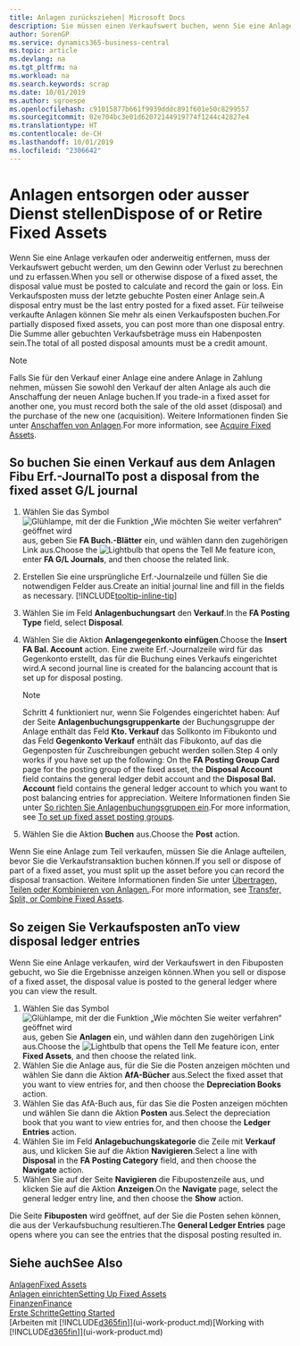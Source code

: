 ```yaml
---
title: Anlagen zurücksziehen| Microsoft Docs
description: Sie müssen einen Verkaufswert buchen, wenn Sie eine Anlage verkaufen oder ausrangieren, die storniert werden sollten.
author: SorenGP
ms.service: dynamics365-business-central
ms.topic: article
ms.devlang: na
ms.tgt_pltfrm: na
ms.workload: na
ms.search.keywords: scrap
ms.date: 10/01/2019
ms.author: sgroespe
ms.openlocfilehash: c91015877b661f9939dddc891f601e50c8299557
ms.sourcegitcommit: 02e704bc3e01d62072144919774f1244c42827e4
ms.translationtype: HT
ms.contentlocale: de-CH
ms.lasthandoff: 10/01/2019
ms.locfileid: "2306642"
---
```

# <a name="dispose-of-or-retire-fixed-assets"></a><span data-ttu-id="a5468-103">Anlagen entsorgen oder ausser Dienst stellen</span><span class="sxs-lookup"><span data-stu-id="a5468-103">Dispose of or Retire Fixed Assets</span></span>
<span data-ttu-id="a5468-104">Wenn Sie eine Anlage verkaufen oder anderweitig entfernen, muss der Verkaufswert gebucht werden, um den Gewinn oder Verlust zu berechnen und zu erfassen.</span><span class="sxs-lookup"><span data-stu-id="a5468-104">When you sell or otherwise dispose of a fixed asset, the disposal value must be posted to calculate and record the gain or loss.</span></span> <span data-ttu-id="a5468-105">Ein Verkaufsposten muss der letzte gebuchte Posten einer Anlage sein.</span><span class="sxs-lookup"><span data-stu-id="a5468-105">A disposal entry must be the last entry posted for a fixed asset.</span></span> <span data-ttu-id="a5468-106">Für teilweise verkaufte Anlagen können Sie mehr als einen Verkaufsposten buchen.</span><span class="sxs-lookup"><span data-stu-id="a5468-106">For partially disposed fixed assets, you can post more than one disposal entry.</span></span> <span data-ttu-id="a5468-107">Die Summe aller gebuchten Verkaufsbeträge muss ein Habenposten sein.</span><span class="sxs-lookup"><span data-stu-id="a5468-107">The total of all posted disposal amounts must be a credit amount.</span></span>  

> [!NOTE]  
>   <span data-ttu-id="a5468-108">Falls Sie für den Verkauf einer Anlage eine andere Anlage in Zahlung nehmen, müssen Sie sowohl den Verkauf der alten Anlage als auch die Anschaffung der neuen Anlage buchen.</span><span class="sxs-lookup"><span data-stu-id="a5468-108">If you trade-in a fixed asset for another one, you must record both the sale of the old asset (disposal) and the purchase of the new one (acquisition).</span></span> <span data-ttu-id="a5468-109">Weitere Informationen finden Sie unter [Anschaffen von Anlagen](fa-how-acquire.md).</span><span class="sxs-lookup"><span data-stu-id="a5468-109">For more information, see [Acquire Fixed Assets](fa-how-acquire.md).</span></span>  

## <a name="to-post-a-disposal-from-the-fixed-asset-gl-journal"></a><span data-ttu-id="a5468-110">So buchen Sie einen Verkauf aus dem Anlagen Fibu Erf.-Journal</span><span class="sxs-lookup"><span data-stu-id="a5468-110">To post a disposal from the fixed asset G/L journal</span></span>
1. <span data-ttu-id="a5468-111">Wählen Sie das Symbol ![Glühlampe, mit der die Funktion „Wie möchten Sie weiter verfahren“ geöffnet wird](media/ui-search/search_small.png "Wie möchten Sie weiter verfahren?") aus, geben Sie **FA Buch.-Blätter** ein, und wählen dann den zugehörigen Link aus.</span><span class="sxs-lookup"><span data-stu-id="a5468-111">Choose the ![Lightbulb that opens the Tell Me feature](media/ui-search/search_small.png "Tell me what you want to do") icon, enter **FA G/L Journals**, and then choose the related link.</span></span>  
2. <span data-ttu-id="a5468-112">Erstellen Sie eine ursprüngliche Erf.-Journalzeile und füllen Sie die notwendigen Felder aus.</span><span class="sxs-lookup"><span data-stu-id="a5468-112">Create an initial journal line and fill in the fields as necessary.</span></span> [!INCLUDE[tooltip-inline-tip](includes/tooltip-inline-tip_md.md)]  
3. <span data-ttu-id="a5468-113">Wählen Sie im Feld **Anlagenbuchungsart** den **Verkauf**.</span><span class="sxs-lookup"><span data-stu-id="a5468-113">In the **FA Posting Type** field, select **Disposal**.</span></span>  
4. <span data-ttu-id="a5468-114">Wählen Sie die Aktion **Anlagengegenkonto einfügen**.</span><span class="sxs-lookup"><span data-stu-id="a5468-114">Choose the **Insert FA Bal. Account** action.</span></span> <span data-ttu-id="a5468-115">Eine zweite Erf.-Journalzeile wird für das Gegenkonto erstellt, das für die Buchung eines Verkaufs eingerichtet wird.</span><span class="sxs-lookup"><span data-stu-id="a5468-115">A second journal line is created for the balancing account that is set up for disposal posting.</span></span>  

    > [!NOTE]  
    >   <span data-ttu-id="a5468-116">Schritt 4 funktioniert nur, wenn Sie Folgendes eingerichtet haben: Auf der Seite **Anlagenbuchungsgruppenkarte** der Buchungsgruppe der Anlage enthält das Feld **Kto. Verkauf** das Sollkonto im Fibukonto und das Feld **Gegenkonto Verkauf** enthält das Fibukonto, auf das die Gegenposten für Zuschreibungen gebucht werden sollen.</span><span class="sxs-lookup"><span data-stu-id="a5468-116">Step 4 only works if you have set up the following: On the **FA Posting Group Card** page for the posting group of the fixed asset, the **Disposal Account** field contains the general ledger debit account and the **Disposal Bal. Account** field contains the general ledger account to which you want to post balancing entries for appreciation.</span></span> <span data-ttu-id="a5468-117">Weitere Informationen finden Sie unter [So richten Sie Anlagenbuchungsgruppen ein](fa-how-setup-general.md#to-set-up-fixed-asset-posting-groups).</span><span class="sxs-lookup"><span data-stu-id="a5468-117">For more information, see [To set up fixed asset posting groups](fa-how-setup-general.md#to-set-up-fixed-asset-posting-groups).</span></span>  
5. <span data-ttu-id="a5468-118">Wählen Sie die Aktion **Buchen** aus.</span><span class="sxs-lookup"><span data-stu-id="a5468-118">Choose the **Post** action.</span></span>  

<span data-ttu-id="a5468-119">Wenn Sie eine Anlage zum Teil verkaufen, müssen Sie die Anlage aufteilen, bevor Sie die Verkaufstransaktion buchen können.</span><span class="sxs-lookup"><span data-stu-id="a5468-119">If you sell or dispose of part of a fixed asset, you must split up the asset before you can record the disposal transaction.</span></span> <span data-ttu-id="a5468-120">Weitere Informationen finden Sie unter [Übertragen, Teilen oder Kombinieren von Anlagen.](fa-how-trans-split-combine.md).</span><span class="sxs-lookup"><span data-stu-id="a5468-120">For more information, see [Transfer, Split, or Combine Fixed Assets](fa-how-trans-split-combine.md).</span></span>  

## <a name="to-view-disposal-ledger-entries"></a><span data-ttu-id="a5468-121">So zeigen Sie Verkaufsposten an</span><span class="sxs-lookup"><span data-stu-id="a5468-121">To view disposal ledger entries</span></span>
<span data-ttu-id="a5468-122">Wenn Sie eine Anlage verkaufen, wird der Verkaufswert in den Fibuposten gebucht, wo Sie die Ergebnisse anzeigen können.</span><span class="sxs-lookup"><span data-stu-id="a5468-122">When you sell or dispose of a fixed asset, the disposal value is posted to the general ledger where you can view the result.</span></span>  

1. <span data-ttu-id="a5468-123">Wählen Sie das Symbol ![Glühlampe, mit der die Funktion „Wie möchten Sie weiter verfahren“ geöffnet wird](media/ui-search/search_small.png "Wie möchten Sie weiter verfahren?") aus, geben Sie **Anlagen** ein, und wählen dann den zugehörigen Link aus.</span><span class="sxs-lookup"><span data-stu-id="a5468-123">Choose the ![Lightbulb that opens the Tell Me feature](media/ui-search/search_small.png "Tell me what you want to do") icon, enter **Fixed Assets**, and then choose the related link.</span></span>  
2. <span data-ttu-id="a5468-124">Wählen Sie die Anlage aus, für die Sie die Posten anzeigen möchten und wählen Sie dann die Aktion **AfA-Bücher** aus.</span><span class="sxs-lookup"><span data-stu-id="a5468-124">Select the fixed asset that you want to view entries for, and then choose the **Depreciation Books** action.</span></span>  
3. <span data-ttu-id="a5468-125">Wählen Sie das AfA-Buch aus, für das Sie die Posten anzeigen möchten und wählen Sie dann die Aktion **Posten** aus.</span><span class="sxs-lookup"><span data-stu-id="a5468-125">Select the depreciation book that you want to view entries for, and then choose the **Ledger Entries** action.</span></span>  
4. <span data-ttu-id="a5468-126">Wählen Sie im Feld **Anlagebuchungskategorie** die Zeile mit **Verkauf** aus, und klicken Sie auf die Aktion **Navigieren**.</span><span class="sxs-lookup"><span data-stu-id="a5468-126">Select a line with **Disposal** in the **FA Posting Category** field, and then choose the **Navigate** action.</span></span>  
5. <span data-ttu-id="a5468-127">Wählen Sie auf der Seite **Navigieren** die Fibupostenzeile aus, und klicken Sie auf die Aktion **Anzeigen**.</span><span class="sxs-lookup"><span data-stu-id="a5468-127">On the **Navigate** page, select the general ledger entry line, and then choose the **Show** action.</span></span>  

<span data-ttu-id="a5468-128">Die Seite **Fibuposten** wird geöffnet, auf der Sie die Posten sehen können, die aus der Verkaufsbuchung resultieren.</span><span class="sxs-lookup"><span data-stu-id="a5468-128">The **General Ledger Entries** page opens where you can see the entries that the disposal posting resulted in.</span></span>  

## <a name="see-also"></a><span data-ttu-id="a5468-129">Siehe auch</span><span class="sxs-lookup"><span data-stu-id="a5468-129">See Also</span></span>
[<span data-ttu-id="a5468-130">Anlagen</span><span class="sxs-lookup"><span data-stu-id="a5468-130">Fixed Assets</span></span>](fa-manage.md)  
[<span data-ttu-id="a5468-131">Anlagen einrichten</span><span class="sxs-lookup"><span data-stu-id="a5468-131">Setting Up Fixed Assets</span></span>](fa-setup.md)  
[<span data-ttu-id="a5468-132">Finanzen</span><span class="sxs-lookup"><span data-stu-id="a5468-132">Finance</span></span>](finance.md)  
[<span data-ttu-id="a5468-133">Erste Schritte</span><span class="sxs-lookup"><span data-stu-id="a5468-133">Getting Started</span></span>](product-get-started.md)  
<span data-ttu-id="a5468-134">[Arbeiten mit [!INCLUDE[d365fin](includes/d365fin_md.md)]](ui-work-product.md)</span><span class="sxs-lookup"><span data-stu-id="a5468-134">[Working with [!INCLUDE[d365fin](includes/d365fin_md.md)]](ui-work-product.md)</span></span>
